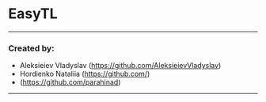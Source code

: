 # EasyTL
---
### Created by:
- Aleksieiev Vladyslav (<https://github.com/AleksieievVladyslav>) 
- Hordienko Nataliia (<https://github.com/>)
- (<https://github.com/parahinad>)
---